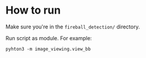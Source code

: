 # How to run

Make sure you're in the `fireball_detection/` directory.

Run script as module. For example:

`pyhton3 -m image_viewing.view_bb`